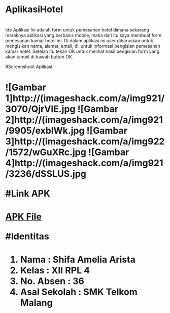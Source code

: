 # AplikasiHotel<h1>

Ide Aplikasi Ini adalah form untuk pemesanan hotel dimana sekarang maraknya aplikasi yang berbasis mobile, maka dari itu saya membuat form pemesanan kamar hotel ini. Di dalam aplikasi ini user diharuskan untuk mengisikan nama, alamat, email, dll untuk informasi pengisian pemesanan kamar hotel. Setelah itu tekan OK untuk melihat hasil pengisian form yang akan tampil di bawah button OK.

#Screenshoot Aplikasi<h1>
![Gambar 1]http://(imageshack.com/a/img921/3070/QjrVIE.jpg
![Gambar 2]http://(imageshack.com/a/img921/9905/exblWk.jpg
![Gambar 3]http://(imageshack.com/a/img922/1572/wGuXRc.jpg
![Gambar 4]http://(imageshack.com/a/img921/3236/dSSLUS.jpg

#Link APK<h1>
[APK File](https://drive.google.com/open?id=0B6nI3k1J-1-nZkNlOWplSGF0TEk)

#Identitas<h1>
1. Nama : Shifa Amelia Arista
2. Kelas : XII RPL 4
3. No. Absen : 36
4. Asal Sekolah : SMK Telkom Malang

